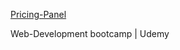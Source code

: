 [Pricing-Panel](https://Juveria-Dalvi.github.io/Frontend-Projects/Pricing-Panel/index.html)

Web-Development bootcamp | Udemy 
